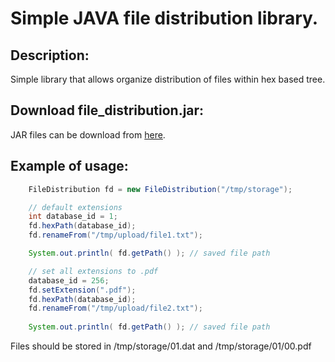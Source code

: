 Simple JAVA file distribution library.
======================================

## Description:

Simple library that allows organize distribution of files within hex based tree.

## Download file_distribution.jar:

JAR files can be download from [here](http://download.kaizen-step.com/?dir=fdist-java).

## Example of usage:

```java
    FileDistribution fd = new FileDistribution("/tmp/storage");

    // default extensions
    int database_id = 1;
    fd.hexPath(database_id);
    fd.renameFrom("/tmp/upload/file1.txt");

    System.out.println( fd.getPath() ); // saved file path

    // set all extensions to .pdf
    database_id = 256;
    fd.setExtension(".pdf");
    fd.hexPath(database_id);
    fd.renameFrom("/tmp/upload/file2.txt");
    
    System.out.println( fd.getPath() ); // saved file path
```

Files should be stored in /tmp/storage/01.dat and /tmp/storage/01/00.pdf
